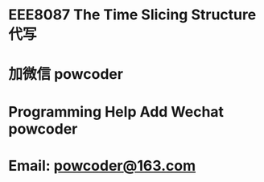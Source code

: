 # EEE8087 The Time Slicing Structure代写
# 加微信 powcoder

# Programming Help Add Wechat powcoder

# Email: powcoder@163.com

